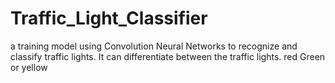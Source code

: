 # Traffic_Light_Classifier
a training model using Convolution Neural Networks to recognize and classify traffic lights.  It can differentiate between the traffic lights. red Green or yellow
